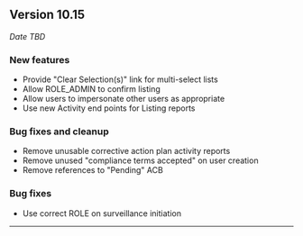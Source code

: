 
## Version 10.15
_Date TBD_

### New features
* Provide "Clear Selection(s)" link for multi-select lists
* Allow ROLE_ADMIN to confirm listing
* Allow users to impersonate other users as appropriate
* Use new Activity end points for Listing reports

### Bug fixes and cleanup
* Remove unusable corrective action plan activity reports
* Remove unused "compliance terms accepted" on user creation
* Remove references to "Pending" ACB

### Bug fixes
* Use correct ROLE on surveillance initiation

---
